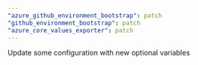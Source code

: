 ```yaml
---
"azure_github_environment_bootstrap": patch
"github_environment_bootstrap": patch
"azure_core_values_exporter": patch
---
```


Update some configuration with new optional variables
